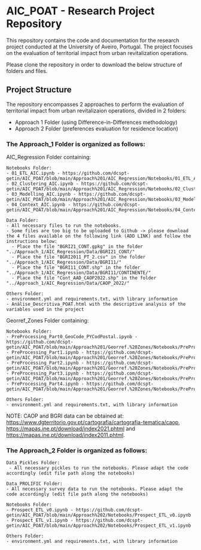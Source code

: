 # AIC_POAT - Research Project Repository

This repository contains the code and documentation for the research project conducted at the University of Aveiro, Portugal. The project focuses on the evaluation of territorial impact from urban revitalization operations.

Please clone the repository in order to download the below structure of folders and files.

## Project Structure

The repository encompasses 2 approaches to perform the evaluation of territorial impact from urban revitalizaion operations, divided in 2 folders:
- Approach 1 Folder (using Difference-in-Differences methodology)
- Approach 2 Folder (preferences evaluation for residence location)

### The Approach_1 Folder is organized as follows:

  AIC_Regression Folder containing:
  
    Notebooks Folder:
    - 01_ETL_AIC.ipynb - https://github.com/dcspt-getin/AIC_POAT/blob/main/Approach%201/AIC_Regression/Notebooks/01_ETL_AIC.ipynb
    - 02_Clustering_AIC.ipynb - https://github.com/dcspt-getin/AIC_POAT/blob/main/Approach%201/AIC_Regression/Notebooks/02_Clustering_AIC.ipynb
    - 03_Modelling_AIC.ipynb - https://github.com/dcspt-getin/AIC_POAT/blob/main/Approach%201/AIC_Regression/Notebooks/03_Modelling_AIC.ipynb
    - 04_Context_AIC.ipynb - https://github.com/dcspt-getin/AIC_POAT/blob/main/Approach%201/AIC_Regression/Notebooks/04_Context_AIC.ipynb

    Data Folder:
    - All necessary files to run the notebooks.
    - Some files are too big to be uploaded to Github -> please download the 4 files available on the following link (ADD LINK) and follow the instructions below:
      - Place the file "BGRI21_CONT.gpkg" in the folder "../Approach_1/AIC_Regression/Data/BGRI21_CONT/"
      - Place the file "BGRI2011_PT_2.csv" in the folder "../Approach_1/AIC_Regression/Data/BGRI11/"
      - Place the file "BGRI11_CONT.shp" in the folder "../Approach_1/AIC_Regression/Data/BGRI11/CONTINENTE/"
      - Place the file "Cont_AAD_CAOP2022.shp" in the folder "../Approach_1/AIC_Regression/Data/CAOP_2022/"

    Others Folder:
    - environment.yml and requirements.txt, with library information
    - Análise_Descritiva_POAT.html with the descriptive analysis of the variables used in the project
    
  Georref_Zones Folder containing:
    
    Notebooks Folder:
    - PreProcessing_Part0_GeoCode_PYCodPostal.ipynb - https://github.com/dcspt-getin/AIC_POAT/blob/main/Approach%201/Georref.%20Zones/Notebooks/PreProcessing_Part0_GeoCode_PYCodPostal.ipynb
    - PreProcessing_Part1.ipynb - https://github.com/dcspt-getin/AIC_POAT/blob/main/Approach%201/Georref.%20Zones/Notebooks/PreProcessing_Part1.ipynb
    - PreProcessing_Part2.ipynb - https://github.com/dcspt-getin/AIC_POAT/blob/main/Approach%201/Georref.%20Zones/Notebooks/PreProcessing_Part2.ipynb
    - PreProcessing_Part3.ipynb - https://github.com/dcspt-getin/AIC_POAT/blob/main/Approach%201/Georref.%20Zones/Notebooks/PreProcessing_Part3.ipynb
    - PreProcessing_Part4.ipynb - https://github.com/dcspt-getin/AIC_POAT/blob/main/Approach%201/Georref.%20Zones/Notebooks/PreProcessing_Part4.ipynb
    
    Others Folder:
    - environment.yml and requirements.txt, with library information

NOTE: CAOP and BGRI data can be obtained at: https://www.dgterritorio.gov.pt/cartografia/cartografia-tematica/caop, https://mapas.ine.pt/download/index2021.phtml and               https://mapas.ine.pt/download/index2011.phtml.

### The Approach_2 Folder is organized as follows:

    Data_Pickles Folder:
     - All necessary pickles to run the notebooks. Please adapt the code accordingly (edit file path along the notebooks)
    
    Data_PROLIFIC Folder:
    - All necessary survey data to run the notebooks. Please adapt the code accordingly (edit file path along the notebooks)

    Notebooks Folder:
    - Prospect_ETL_v0.ipynb - https://github.com/dcspt-getin/AIC_POAT/blob/main/Approach%202/Notebooks/Prospect_ETL_v0.ipynb
    - Prospect_ETL_v1.ipynb - https://github.com/dcspt-getin/AIC_POAT/blob/main/Approach%202/Notebooks/Prospect_ETL_v1.ipynb
      
    Others Folder:
    - environment.yml and requirements.txt, with library information
